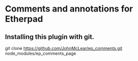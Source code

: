 # Comments and annotations for Etherpad


## Installing this plugin with git.
git clone https://github.com/JohnMcLear/ep_comments.git node_modules/ep_comments_page

